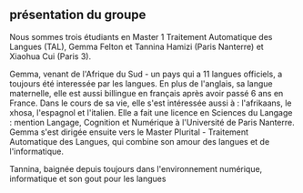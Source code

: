 ## présentation du groupe

Nous sommes trois étudiants en Master 1 Traitement Automatique des Langues (TAL), Gemma Felton et Tannina Hamizi (Paris Nanterre) et Xiaohua Cui (Paris 3).

Gemma, venant de l'Afrique du Sud - un pays qui a 11 langues officiels, a toujours été interessée par les langues. En plus de l'anglais, sa langue maternelle, elle est aussi billingue en français après avoir passé 6 ans en France. Dans le cours de sa vie, elle s'est intéressée aussi à : l'afrikaans, le xhosa, l'espagnol et l'italien. Elle a fait une licence en Sciences du Langage : mention Langage, Cognition et Numérique à l'Université de Paris Nanterre. Gemma s'est dirigée ensuite vers le Master Plurital - Traitement Automatique des Langues, qui combine son amour des langues et de l'informatique.  

Tannina, baignée depuis toujours dans l'environnement numérique, informatique et son gout pour les langues 
